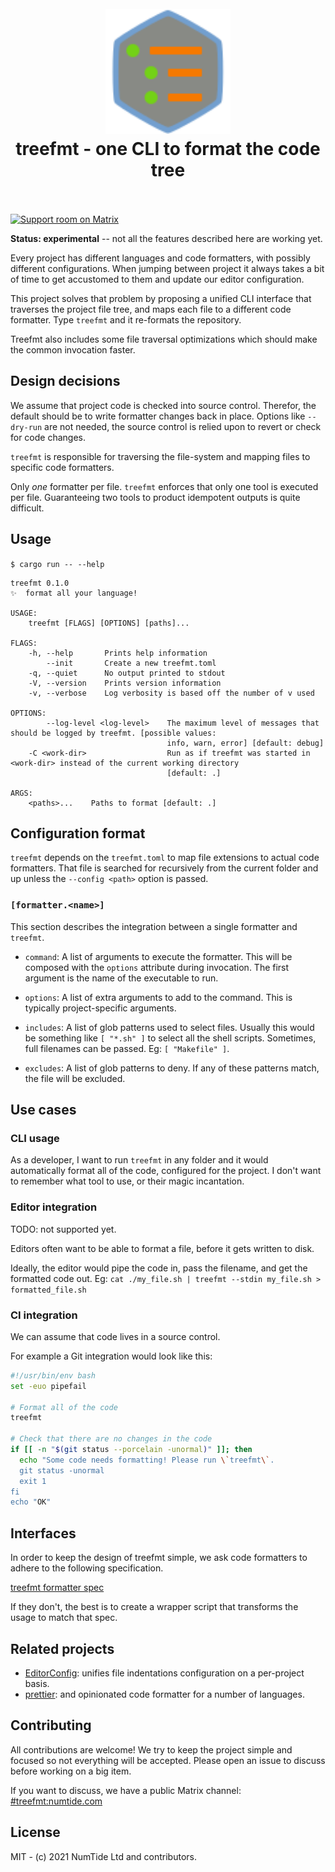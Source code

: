 <h1 align="center">
  <br>
  <img src="assets/logo.svg" alt="logo" width="200">
  <br>
  treefmt - one CLI to format the code tree
  <br>
  <br>
</h1>

[![Support room on Matrix](https://img.shields.io/matrix/treefmt:numtide.com.svg?label=%23treefmt%3Anumtide.com&logo=matrix&server_fqdn=matrix.numtide.com)](https://matrix.to/#/#treefmt:numtide.com)

**Status: experimental** -- not all the features described here are working
yet.

Every project has different languages and code formatters, with possibly
different configurations. When jumping between project it always takes a bit
of time to get accustomed to them and update our editor configuration.

This project solves that problem by proposing a unified CLI interface that
traverses the project file tree, and maps each file to a different code
formatter. Type `treefmt` and it re-formats the repository.

Treefmt also includes some file traversal optimizations which should make the
common invocation faster.

## Design decisions

We assume that project code is checked into source control. Therefor, the
default should be to write formatter changes back in place. Options like
`--dry-run` are not needed, the source control is relied upon to revert or
check for code changes.

`treefmt` is responsible for traversing the file-system and mapping files to
specific code formatters.

Only _one_ formatter per file. `treefmt` enforces that only one tool is
executed per file. Guaranteeing two tools to product idempotent outputs is
quite difficult.

## Usage

`$ cargo run -- --help`

```
treefmt 0.1.0
✨  format all your language!

USAGE:
    treefmt [FLAGS] [OPTIONS] [paths]...

FLAGS:
    -h, --help       Prints help information
        --init       Create a new treefmt.toml
    -q, --quiet      No output printed to stdout
    -V, --version    Prints version information
    -v, --verbose    Log verbosity is based off the number of v used

OPTIONS:
        --log-level <log-level>    The maximum level of messages that should be logged by treefmt. [possible values:
                                   info, warn, error] [default: debug]
    -C <work-dir>                  Run as if treefmt was started in <work-dir> instead of the current working directory
                                   [default: .]

ARGS:
    <paths>...    Paths to format [default: .]
```

## Configuration format

`treefmt` depends on the `treefmt.toml` to map file extensions to actual code
formatters. That file is searched for recursively from the current folder and
up unless the `--config <path>` option is passed.

### `[formatter.<name>]`

This section describes the integration between a single formatter and
`treefmt`.

- `command`: A list of arguments to execute the formatter. This will be
  composed with the `options` attribute during invocation. The first argument
  is the name of the executable to run.

- `options`: A list of extra arguments to add to the command. This is typically
  project-specific arguments.

- `includes`: A list of glob patterns used to select files. Usually this would be
  something like `[ "*.sh" ]` to select all the shell scripts. Sometimes,
  full filenames can be passed. Eg: `[ "Makefile" ]`.

- `excludes`: A list of glob patterns to deny. If any of these patterns match,
  the file will be excluded.

## Use cases

### CLI usage

As a developer, I want to run `treefmt` in any folder and it would
automatically format all of the code, configured for the project. I don't want
to remember what tool to use, or their magic incantation.

### Editor integration

TODO: not supported yet.

Editors often want to be able to format a file, before it gets written to disk.

Ideally, the editor would pipe the code in, pass the filename, and get the
formatted code out. Eg: `cat ./my_file.sh | treefmt --stdin my_file.sh > formatted_file.sh`

### CI integration

We can assume that code lives in a source control.

For example a Git integration would look like this:

```sh
#!/usr/bin/env bash
set -euo pipefail

# Format all of the code
treefmt

# Check that there are no changes in the code
if [[ -n "$(git status --porcelain -unormal)" ]]; then
  echo "Some code needs formatting! Please run \`treefmt\`.
  git status -unormal
  exit 1
fi
echo "OK"
```

## Interfaces

In order to keep the design of treefmt simple, we ask code formatters to
adhere to the following specification.

[treefmt formatter spec](docs/formatter_spec.md)

If they don't, the best is to create a wrapper script that transforms the
usage to match that spec.

## Related projects

- [EditorConfig](https://editorconfig.org/): unifies file indentations
  configuration on a per-project basis.
- [prettier](https://prettier.io/): and opinionated code formatter for a
  number of languages.

## Contributing

All contributions are welcome! We try to keep the project simple and focused
so not everything will be accepted. Please open an issue to discuss before
working on a big item.

If you want to discuss, we have a public Matrix channel:
[#treefmt:numtide.com](https://matrix.to/#/#treefmt:numtide.com)

## License

MIT - (c) 2021 NumTide Ltd and contributors.
